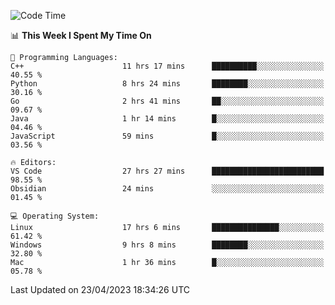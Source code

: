 
<!--START_SECTION:waka-->
![Code Time](http://img.shields.io/badge/Code%20Time-664%20hrs%2033%20mins-blue)

📊 **This Week I Spent My Time On** 

```text
💬 Programming Languages: 
C++                      11 hrs 17 mins      ██████████░░░░░░░░░░░░░░░   40.55 % 
Python                   8 hrs 24 mins       ████████░░░░░░░░░░░░░░░░░   30.16 % 
Go                       2 hrs 41 mins       ██░░░░░░░░░░░░░░░░░░░░░░░   09.67 % 
Java                     1 hr 14 mins        █░░░░░░░░░░░░░░░░░░░░░░░░   04.46 % 
JavaScript               59 mins             █░░░░░░░░░░░░░░░░░░░░░░░░   03.56 % 

🔥 Editors: 
VS Code                  27 hrs 27 mins      █████████████████████████   98.55 % 
Obsidian                 24 mins             ░░░░░░░░░░░░░░░░░░░░░░░░░   01.45 % 

💻 Operating System: 
Linux                    17 hrs 6 mins       ███████████████░░░░░░░░░░   61.42 % 
Windows                  9 hrs 8 mins        ████████░░░░░░░░░░░░░░░░░   32.80 % 
Mac                      1 hr 36 mins        █░░░░░░░░░░░░░░░░░░░░░░░░   05.78 % 
```


 Last Updated on 23/04/2023 18:34:26 UTC
<!--END_SECTION:waka-->

